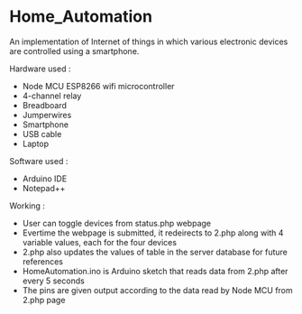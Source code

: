# Home_Automation

An implementation of Internet of things in which various electronic devices are controlled using a smartphone.

Hardware used :
- Node MCU ESP8266 wifi microcontroller
- 4-channel relay
- Breadboard
- Jumperwires
- Smartphone
- USB cable
- Laptop

Software used :
- Arduino IDE
- Notepad++

Working :
- User can toggle devices from status.php webpage
- Evertime the webpage is submitted, it redeirects to 2.php along with 4 variable values, each for the four devices
- 2.php also updates the values of table in the server database for future references
- HomeAutomation.ino is Arduino sketch that reads data from 2.php after every 5 seconds
- The pins are given output according to the data read by Node MCU from 2.php page
